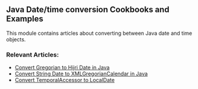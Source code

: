 ## Java Date/time conversion Cookbooks and Examples

This module contains articles about converting between Java date and time objects.

### Relevant Articles: 
- [Convert Gregorian to Hijri Date in Java](https://www.baeldung.com/java-date-gregorian-hijri-conversion)
- [Convert String Date to XMLGregorianCalendar in Java](https://www.baeldung.com/java-string-date-xmlgregoriancalendar-conversion)
- [Convert TemporalAccessor to LocalDate](https://www.baeldung.com/java-temporalaccessor-localdate-conversion)
